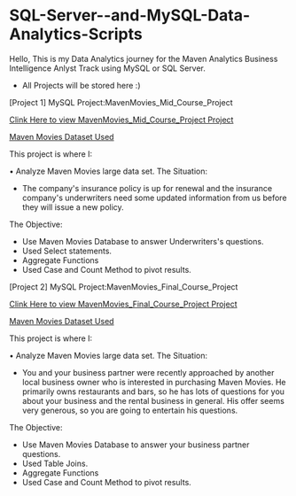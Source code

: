# SQL-Server--and-MySQL-Data-Analytics-Scripts

Hello, This is my Data Analytics journey for the Maven Analytics Business Intelligence Anlyst Track using MySQL or SQL Server.
- All Projects will be stored here :)

[Project 1] MySQL Project:MavenMovies_Mid_Course_Project

[Clink Here to view MavenMovies_Mid_Course_Project Project](https://github.com/Bambi-Forest/SQL-Server-and-MySQL-Data-Analytics-Scripts/blob/main/MavenMovies_Mid_Course_Project.sql)

[Maven Movies Dataset Used](https://github.com/Bambi-Forest/SQL-Server-and-MySQL-Data-Analytics-Scripts/blob/main/create_mavenmovies.sql)

This project is where I:

•  Analyze Maven Movies large data set.
The Situation: 
- The company's insurance policy is up for renewal and the insurance company's underwriters need some updated information from us before they will issue a new policy.
        
The Objective:
- Use Maven Movies Database to answer Underwriters's questions.
- Used Select statements.
- Aggregate Functions
- Used Case and Count Method to pivot results.


[Project 2] MySQL Project:MavenMovies_Final_Course_Project

[Clink Here to view MavenMovies_Final_Course_Project Project](https://github.com/Bambi-Forest/SQL-Server-and-MySQL-Data-Analytics-Scripts/blob/main/MavenMovies_Final_Course_Project.sql)

[Maven Movies Dataset Used](https://github.com/Bambi-Forest/SQL-Server-and-MySQL-Data-Analytics-Scripts/blob/main/create_mavenmovies.sql)

This project is where I:

•  Analyze Maven Movies large data set.
The Situation: 
- You and your business partner were recently approached by another local business owner
who is interested in purchasing Maven Movies. He primarily owns restaurants and bars, so he
has lots of questions for you about your business and the rental business in general. His offer
seems very generous, so you are going to entertain his questions.
        
The Objective:
- Use Maven Movies Database to answer your business partner questions.
- Used Table Joins.
- Aggregate Functions
- Used Case and Count Method to pivot results.

